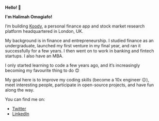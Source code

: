 <p><strong> Hello! 👋 </strong></p>
<p><strong> I'm Halimah Omogiafo! </strong></p>

I’m building <a href="https://www.koody.co" target="_blank">Koody</a>, a personal finance app and stock market research platform headquartered in London, UK.

My background is in finance and entrepreneurship. I studied finance as an undergraduate, launched my first venture in my final year, and ran it successfully for a few years. I then went on to work in banking and fintech startups. I also have an MBA.

I only started learning to code a few years ago, and it’s increasingly becoming my favourite thing to do 😊

My goal here is to improve my coding skills (become a 10x engineer 😉), meet interesting people, participate in open-source projects, and have fun along the way.

You can find me on:
- <a href="https://twitter.com/HalimahOO" target="_blank"> Twitter </a>
- <a href="https://www.linkedin.com/in/halimah-omogiafo" target="_blank"> LinkedIn </a>

<!--
**omogiafoh/omogiafoh** is a ✨ _special_ ✨ repository because its `README.md` (this file) appears on your GitHub profile.
